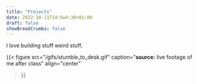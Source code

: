 ```yaml
---
title: "Projects"
date: 2022-10-11T14:5w4:30+01:00
draft: false
showBreadCrumbs: false
---
```


I love building stuff weird stuff.

{{< figure
    src="/gifs/stumble_to_desk.gif"
    caption="**source:** live footage of me after class"
    align="center"
>}}
